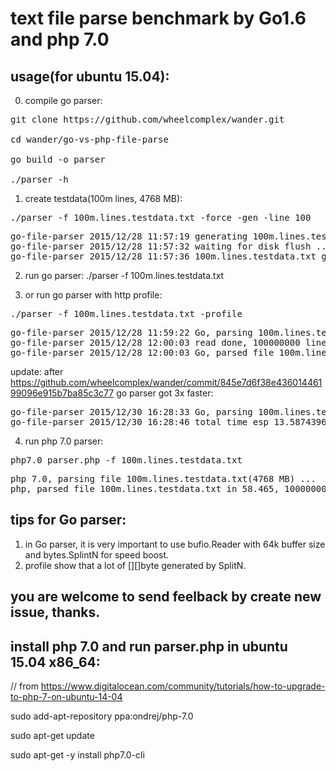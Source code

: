 # text file parse benchmark by Go1.6 and php 7.0


## usage(for ubuntu 15.04):

0) compile go parser: 
<pre>
git clone https://github.com/wheelcomplex/wander.git

cd wander/go-vs-php-file-parse 

go build -o parser 

./parser -h
</pre>

1) create testdata(100m lines, 4768 MB): 
<pre>
./parser -f 100m.lines.testdata.txt -force -gen -line 100
</pre>
<pre>
go-file-parser 2015/12/28 11:57:19 generating 100m.lines.testdata.txt, 100000000 lines, 4768 MB, be ware free disk spaces!
go-file-parser 2015/12/28 11:57:32 waiting for disk flush ...
go-file-parser 2015/12/28 11:57:36 100m.lines.testdata.txt generated in 13.421370918s, MD5SUM 78bf6a0b60c643d3555b43258380f4c5, 100000000 lines, 4768 MB, 355 MB/s.
</pre>

2) run go parser: ./parser -f 100m.lines.testdata.txt

3) or run go parser with http profile: 
<pre>
./parser -f 100m.lines.testdata.txt -profile
</pre>
<pre>
go-file-parser 2015/12/28 11:59:22 Go, parsing 100m.lines.testdata.txt(4768 MB), read buffer size 65535 ...
go-file-parser 2015/12/28 12:00:03 read done, 100000000 lines, 5000000000 bytes, parse size 486436015838
go-file-parser 2015/12/28 12:00:03 Go, parsed file 100m.lines.testdata.txt in 40.68259091s, 100000000 lines, 4768 MB, 117 MB/s.
</pre>

update: after https://github.com/wheelcomplex/wander/commit/845e7d6f38e43601446199096e915b7ba85c3c77 go parser got 3x faster:
<pre>
go-file-parser 2015/12/30 16:28:33 Go, parsing 100m.lines.testdata.txt(4768 MB), read buffer size 65535 ...
go-file-parser 2015/12/30 16:28:46 total time esp 13.587439632s(13.587439549s), 100000000 lines, 5000000000(4768MB), 350(350) MB/s.
</pre>

4) run php 7.0 parser: 
<pre>
php7.0 parser.php -f 100m.lines.testdata.txt
</pre>
<pre>
php 7.0, parsing file 100m.lines.testdata.txt(4768 MB) ...
php, parsed file 100m.lines.testdata.txt in 58.465, 100000001 lines, 4673 MB, speed 79 MB/s
</pre>

## tips for Go parser:

1. in Go parser, it is very important to use bufio.Reader with 64k buffer size and bytes.SplintN for speed boost.
2. profile show that a lot of [][]byte generated by SplitN.

## you are welcome to send feelback by create new issue, thanks.

## install php 7.0 and run parser.php in ubuntu 15.04 x86_64:

// from https://www.digitalocean.com/community/tutorials/how-to-upgrade-to-php-7-on-ubuntu-14-04

sudo add-apt-repository ppa:ondrej/php-7.0

sudo apt-get update

sudo apt-get -y install php7.0-cli
